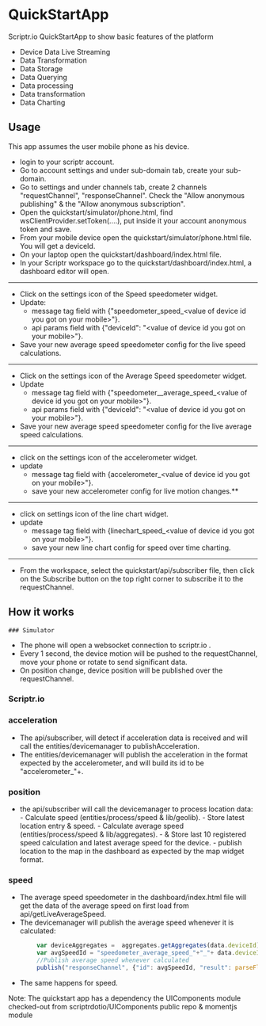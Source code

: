 # QuickStartApp

Scriptr.io QuickStartApp to show basic features of the platform
- Device Data Live Streaming
- Data Transformation
- Data Storage
- Data Querying
- Data processing
- Data transformation
- Data Charting

## Usage
This app assumes the user mobile phone as his device.
  - login to your scriptr account.
  - Go to account settings and under sub-domain tab, create your sub-domain.
  - Go to settings and under channels tab, create 2 channels "requestChannel", "responseChannel". Check the "Allow anonymous publishing" & the "Allow anonymous subscription".
  - Open the quickstart/simulator/phone.html, find wsClientProvider.setToken(....), put inside it your account anonymous token and save.
  - From your mobile device open the quickstart/simulator/phone.html file. You will get a deviceId.
  - On your laptop open the quickstart/dashboard/index.html file.
  - In your Scriptr workspace go to the quickstart/dashboard/index.html, a dashboard editor will open.
  

------------
- Click on the settings icon of the Speed speedometer widget.
- Update:
  - message tag field with {"speedometer_speed_&lt;value of device id you got on your mobile&gt;"}.
  - api params field with {"deviceId": "&lt;value of device id you got on your mobile&gt;"}.
- Save your new average speed speedometer config for the live speed calculations.

------------
- Click on the settings icon of the Average Speed speedometer widget.
- Update 
  -  message tag field with {"speedometer__average_speed_&lt;value of device id you got on your mobile&gt;"}.
  - api params field with {"deviceId": "&lt;value of device id you got on your mobile&gt;"}.
- Save your new average speed speedometer config for the live average speed calculations.
  
------------
- click on the settings icon of the accelerometer widget.
- update
  - message tag field with {accelerometer_&lt;value of device id you got on your mobile&gt;"}.
  - save your new accelerometer config for live motion changes.**

------------
- click on settings icon of the line chart widget.
- update
  - message tag field with {linechart_speed_&lt;value of device id you got on your mobile&gt;"}.
  - save your new line chart config for speed over time charting.
------------
  - From the workspace, select the quickstart/api/subscriber file, then click on the Subscribe button on the top right corner to subscribe it to the requestChannel.

## How it works
    ### Simulator
   - The phone will open a websocket connection to scriptr.io .
   - Every 1 second, the device motion will be pushed to the requestChannel, move your phone or rotate to send significant data.
   - On position change, device position will be published over the requestChannel.
### Scriptr.io
### acceleration
   - The api/subscriber, will detect if acceleration data is received and will call the entities/devicemanager to publishAcceleration.
   - The entities/devicemanager will publish the acceleration in the format expected by the accelerometer, and will build its id to be "accelerometer_"+<deviceId>.
### position
   - the api/subscriber will call the devicemanager to process location data:
         - Calculate speed (entities/process/speed & lib/geolib).
         - Store latest location entry & speed.
         - Calculate average speed (entities/process/speed & lib/aggregates).
         - & Store last 10 registered speed calculation and latest average speed for the device.
         - publish location to the map in the dashboard as expected by the map widget format.
### speed
- The average speed speedometer in the dashboard/index.html file will get the data of the average speed on first load from api/getLiveAverageSpeed.
- The devicemanager will publish the average speed whenever it is calculated:
```javascript
        var deviceAggregates =  aggregates.getAggregates(data.deviceId); 
        var avgSpeedId = "speedometer_average_speed_"+"_"+ data.deviceId
        //Publish average speed whenever calculated
        publish("responseChannel", {"id": avgSpeedId, "result": parseFloat(deviceAggregates.average) * 1000});
```
- The same happens for speed.

Note: The quickstart app has a dependency the UIComponents module checked-out from scriptrdotio/UIComponents public repo & momentjs module

